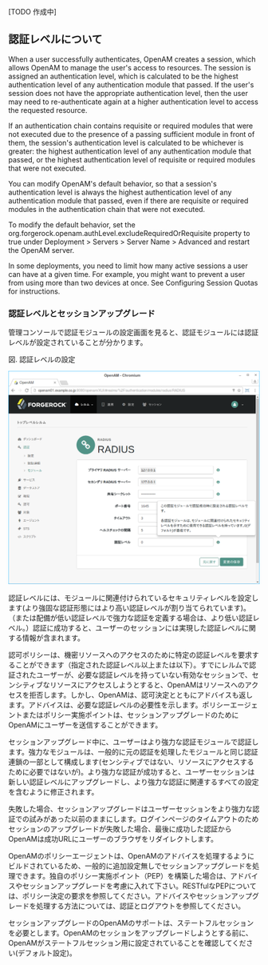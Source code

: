 [TODO 作成中]

## 認証レベルについて

When a user successfully authenticates, OpenAM creates a session, which allows OpenAM to manage the user's access to resources. The session is assigned an authentication level, which is calculated to be the highest authentication level of any authentication module that passed. If the user's session does not have the appropriate authentication level, then the user may need to re-authenticate again at a higher authentication level to access the requested resource.

If an authentication chain contains requisite or required modules that were not executed due to the presence of a passing sufficient module in front of them, the session's authentication level is calculated to be whichever is greater: the highest authentication level of any authentication module that passed, or the highest authentication level of requisite or required modules that were not executed.

You can modify OpenAM's default behavior, so that a session's authentication level is always the highest authentication level of any authentication module that passed, even if there are requisite or required modules in the authentication chain that were not executed.

To modify the default behavior, set the org.forgerock.openam.authLevel.excludeRequiredOrRequisite property to true under Deployment > Servers > Server Name > Advanced and restart the OpenAM server.

In some deployments, you need to limit how many active sessions a user can have at a given time. For example, you might want to prevent a user from using more than two devices at once. See Configuring Session Quotas for instructions.

### 認証レベルとセッションアップグレード

管理コンソールで認証モジュールの設定画面を見ると、認証モジュールには認証レベルが設定されていることが分かります。

図. 認証レベルの設定

![図. 認証レベルの設定](images/authentication/authn-level.png)

認証レベルには、モジュールに関連付けられているセキュリティレベルを設定します(より強固な認証形態にはより高い認証レベルが割り当てられています)。（または配備が低い認証レベルで強力な認証を定義する場合は、より低い認証レベル。）認証に成功すると、ユーザーのセッションには実現した認証レベルに関する情報が含まれます。

認可ポリシーは、機密リソースへのアクセスのために特定の認証レベルを要求することができます（指定された認証レベル以上または以下）。すでにレルムで認証されたユーザーが、必要な認証レベルを持っていない有効なセッションで、センシティブなリソースにアクセスしようとすると、OpenAMはリソースへのアクセスを拒否します。しかし、OpenAMは、認可決定とともにアドバイスも返します。アドバイスは、必要な認証レベルの必要性を示します。ポリシーエージェントまたはポリシー実施ポイントは、セッションアップグレードのためにOpenAMにユーザーを送信することができます。

セッションアップグレード中に、ユーザーはより強力な認証モジュールで認証します。強力なモジュールは、一般的に元の認証を処理したモジュールと同じ認証連鎖の一部として構成します(センシティブではない、リソースにアクセスするために必要ではないが)。より強力な認証が成功すると、ユーザーセッションは新しい認証レベルにアップグレードし、より強力な認証に関連するすべての設定を含むように修正されます。

失敗した場合、セッションアップグレードはユーザーセッションをより強力な認証での試みがあった以前のままにします。ログインページのタイムアウトのためセッションのアップグレードが失敗した場合、最後に成功した認証からOpenAMは成功URLにユーザーのブラウザをリダイレクトします。

OpenAMのポリシーエージェントは、OpenAMのアドバイスを処理するようにビルドされているため、一般的に追加設定無しでセッションアップグレードを処理できます。独自のポリシー実施ポイント（PEP）を構築した場合は、アドバイスやセッションアップグレードを考慮に入れて下さい。RESTfulなPEPについては、ポリシー決定の要求を参照してください。アドバイスやセッションアップグレードを処理する方法については、認証とログアウトを参照してください。

セッションアップグレードのOpenAMのサポートは、ステートフルセッションを必要とします。OpenAMのセッションをアップグレードしようとする前に、OpenAMがステートフルセッション用に設定されていることを確認してください(デフォルト設定)。
